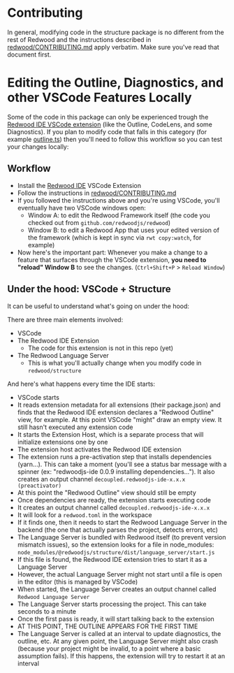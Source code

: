 
# Contributing

In general, modifying code in the structure package is no different from the rest of Redwood and the instructions described in [redwood/CONTRIBUTING.md](../../CONTRIBUTING.md) apply verbatim. Make sure you've read that document first.

# Editing the Outline, Diagnostics, and other VSCode Features Locally

Some of the code in this package can only be experienced trough the [Redwood IDE VSCode extension](https://marketplace.visualstudio.com/items?itemName=decoupled.redwoodjs-ide) (like the Outline, CodeLens, and some Diagnostics).
If you plan to modify code that falls in this category (for example [outline.ts](https://github.com/redwoodjs/redwood/blob/main/packages/structure/src/language_server/outline.ts)) then you'll need to follow this workflow so you can test your changes locally:

## Workflow

- Install the [Redwood IDE](https://marketplace.visualstudio.com/items?itemName=decoupled.redwoodjs-ide) VSCode Extension
- Follow the instructions in [redwood/CONTRIBUTING.md](../../CONTRIBUTING.md)
- If you followed the instructions above and you're using VSCode, you'll eventually have two VSCode windows open:
  - Window A: to edit the Redwood Framework itself (the code you checked out from `github.com/redwoodjs/redwood`)
  - Window B: to edit a Redwood App that uses your edited version of the framework (which is kept in sync via `rwt copy:watch`, for example)
- Now here's the important part: Whenever you make a change to a feature that surfaces through the VSCode extension, **you need to "reload" Window B** to see the changes. (`Ctrl+Shift+P` > `Reload Window`)

## Under the hood: VSCode + Structure

It can be useful to understand what's going on under the hood:

There are three main elements involved:

* VSCode
* The Redwood IDE Extension
  * The code for this extension is not in this repo (yet)
* The Redwood Language Server
  * This is what you'll actually change when you modify code in `redwood/structure`

And here's what happens every time the IDE starts:

* VSCode starts
* It reads extension metadata for all extensions (their package.json) and finds that the Redwood IDE extension declares a "Redwood Outline" view, for example. At this point VSCode "might" draw an empty view. It still hasn't executed any extension code
* It starts the Extension Host, which is a separate process that will initialize extensions one by one
* The extension host activates the Redwood IDE extension
* The extension runs a pre-activation step that installs dependencies (yarn...). This can take a moment (you'll see a status bar message with a spinner (ex: "redwoodjs-ide 0.0.9 installing dependencies..."). It also creates an output channel `decoupled.redwoodjs-ide-x.x.x (preactivator)`
* At this point the "Redwood Outline" view should still be empty
* Once dependencies are ready, the extension starts executing code
* It creates an output channel called `decoupled.redwoodjs-ide-x.x.x`
* It will look for a `redwood.toml` in the workspace
* If it finds one, then it needs to start the Redwood Language Server in the backend (the one that actually parses the project, detects errors, etc)
* The Language Server is bundled with Redwood itself (to prevent version mismatch issues), so the extension looks for a file in node_modules: `node_modules/@redwoodjs/structure/dist/language_server/start.js`
* If this file is found, the Redwood IDE extension tries to start it as a Language Server
* However, the actual Language Server might not start until a file is open in the editor (this is managed by VSCode)
* When started, the Language Server creates an output channel called `Redwood Language Server`
* The Language Server starts processing the project. This can take seconds to a minute
* Once the first pass is ready, it will start talking back to the extension
* AT THIS POINT, THE OUTLINE APPEARS FOR THE FIRST TIME
* The Language Server is called at an interval to update diagnostics, the outline, etc. At any given point, the Language Server might also crash (because your project might be invalid, to a point where a basic assumption fails). If this happens, the extension will try to restart it at an interval